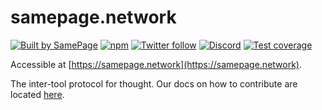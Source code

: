# samepage.network

[![Built by SamePage](https://img.shields.io/badge/Ξ-Built_by_SamePage-blue.svg)](https://samepage.network) [![npm](https://img.shields.io/badge/npm-v0.39.8-gold.svg)](https://www.npmjs.com/samepage) [![Twitter follow](https://img.shields.io/badge/follow-%40samepagenetwork-blue.svg?style=flat&logo=twitter)](https://twitter.com/samepagenetwork) [![Discord](https://img.shields.io/discord/1042590270849568788.svg)](https://discord.gg/UpKAfUvUPd) [![Test coverage](https://codecov.io/gh/samepage-network/samepage.network/branch/main/graph/badge.svg)](https://codecov.io/gh/samepage-network/samepage.network)

Accessible at [https://samepage.network](https://samepage.network).

The inter-tool protocol for thought. Our docs on how to contribute are located [here](https://samepage.network/docs/developer/contribution).
